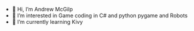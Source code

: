 - 👋 Hi, I’m Andrew McGilp
- 👀 I’m interested in Game coding in C# and python pygame and Robots
- 🌱 I’m currently learning Kivy


<!---
AndrewMcGilp/AndrewMcGilp is a ✨ special ✨ repository because its `README.md` (this file) appears on your GitHub profile.
You can click the Preview link to take a look at your changes.
--->
